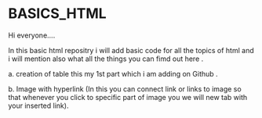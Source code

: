 # BASICS_HTML
Hi everyone....

In this basic html repositry i will add basic code for all the topics of html and i will mention also what all the things you can fimd out here .

a. creation of table this my 1st part which i am adding on Github .

b. Image with hyperlink (In this you can connect link or links to image so that whenever you click to specific part of image you we will new tab with your inserted link).
